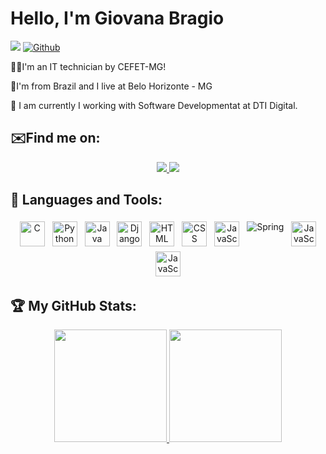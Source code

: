 # Hello, I'm Giovana Bragio 
![](https://visitor-badge.laobi.icu/badge?page_id=GiovanaBragio.GiovanaBragio) [![Github](https://img.shields.io/github/followers/GiovanaBragio?label=Follow&style=radical)](https://github.com/GiovanaBragio)

👨‍💻I'm an IT technician by CEFET-MG!

📍I'm from Brazil and I live at Belo Horizonte - MG

🚀 I am currently I working with Software Developmentat at DTI Digital.   
 
 ## ✉️Find me on:
 <p align="center">
 <a href="https://www.linkedin.com/in/giovana-caroba-bragio/" alt="linkedin" target="_blank">
  <img src="https://img.shields.io/badge/LinkedIn-0077B5?style=for-the-badge&logo=linkedin&logoColor=white&link=https://www.linkedin.com/in/giovana-caroba-bragio/">
</a>

<a href="mailto:giovanacaroba@hotmail.com" alt="email" target="_blank">
  <img src="https://img.shields.io/badge/Microsoft_Outlook-0078D4?style=for-the-badge&logo=microsoft-outlook&logoColor=white&link=mailto:giovanacaroba@hotmail.com" />
</a>
</p>


## 🧰 Languages and Tools:
<p align="center">
  <img src="https://img.shields.io/badge/C-00599C?style=for-the-badge&logo=c&logoColor=white" alt="C" height="40" style="vertical-align:top; margin:4px">
  <img src="https://img.shields.io/badge/Python-14354C?style=for-the-badge&logo=python&logoColor=white" alt="Python" height="40" style="vertical-align:top; margin:4px">
  <img src="https://img.shields.io/badge/Java-ED8B00?style=for-the-badge&logo=java&logoColor=white" alt="Java" height="40" style="vertical-align:top; margin:4px">
  <img src="https://img.shields.io/badge/Django-092E20?style=for-the-badge&logo=django&logoColor=white" alt="Django" height="40" style="vertical-align:top; margin:4px">
  <img src="https://img.shields.io/badge/HTML5-E34F26?style=for-the-badge&logo=html5&logoColor=white" alt="HTML" height="40" style="vertical-align:top; margin:4px">
  <img src="https://img.shields.io/badge/CSS3-1572B6?style=for-the-badge&logo=css3&logoColor=white" alt="CSS" height="40" style="vertical-align:top; margin:4px">
  <img src="https://img.shields.io/badge/JavaScript-323330?style=for-the-badge&logo=javascript&logoColor=F7DF1E" alt="JavaScript" height="40" style="vertical-align:top; margin:4px">
  <img src="https://img.shields.io/badge/Spring-6DB33F?style=for-the-badge&logo=spring&logoColor=white" alt="Spring" heigth="40"
  style="vertical-align:top; margin:4px">
  <img src="https://img.shields.io/badge/Angular-DD0031?style=for-the-badge&logo=angular&logoColor=white" alt="JavaScript" height="40" style="vertical-align:top; margin:4px">
  <img src="https://img.shields.io/badge/Git-E34F26?style=for-the-badge&logo=git&logoColor=white" alt="JavaScript" height="40" style="vertical-align:top; margin:4px">
</p>

## 🏆 My GitHub Stats:
<p align="center" dir="auto">
  <a href="https://github.com/tassiotfc">
    <img height="180em" src="https://github-readme-stats.vercel.app/api?username=GiovanaBragio&theme=radical&show_icons=true">
    </a>
  <img height="180em" src="https://github-readme-stats-eight-theta.vercel.app/api/top-langs/?username=GiovanaBragio&layout=compact&langs_count=8&theme=radical&include_all_commits=true&count_private=true"/>
</p> 

